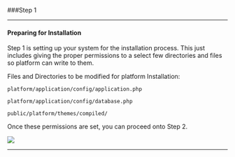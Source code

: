 ###Step 1

----------

#### Preparing for Installation

Step 1 is setting up your system for the installation process.  This just includes giving the proper permissions to a select few directories and files so platform can write to them.

Files and Directories to be modified for platform Installation:

`platform/application/config/application.php`

`platform/application/config/database.php`

`public/platform/themes/compiled/`

Once these permissions are set, you can proceed onto Step 2.

<img src="/platform/manuals/img/installation/step1.jpg">

-----------

